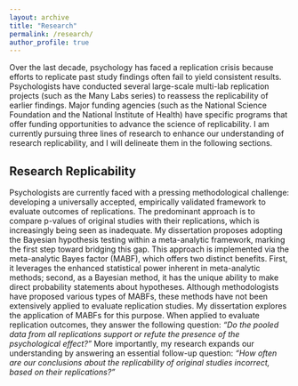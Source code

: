 ```yaml
---
layout: archive
title: "Research"
permalink: /research/
author_profile: true
---
```

Over the last decade, psychology has faced a replication crisis because efforts to replicate past study findings often fail to yield consistent results. Psychologists have conducted several large-scale multi-lab replication projects (such as the Many Labs series) to reassess the replicability of earlier findings. Major funding agencies (such as the National Science Foundation and the National Institute of Health) have specific programs that offer funding opportunities to advance the science of replicability. I am currently pursuing three lines of research to enhance our understanding of research replicability, and I will delineate them in the following sections.

## Research Replicability

Psychologists are currently faced with a pressing methodological challenge: developing a universally accepted, empirically validated framework to evaluate outcomes of replications. The predominant approach is to compare p-values of original studies with their replications, which is increasingly being seen as inadequate. My dissertation proposes adopting the Bayesian hypothesis testing within a meta-analytic framework, marking the first step toward bridging this gap. This approach is implemented via the meta-analytic Bayes factor (MABF), which offers two distinct benefits. First, it leverages the enhanced statistical power inherent in meta-analytic methods; second, as a Bayesian method, it has the unique ability to make direct probability statements about hypotheses. 
Although methodologists have proposed various types of MABFs, these methods have not been extensively applied to evaluate replication studies. My dissertation explores the application of MABFs for this purpose. When applied to evaluate replication outcomes, they answer the following question: _“Do the pooled data from all replications support or refute the presence of the psychological effect?”_ More importantly, my research expands our understanding by answering an essential follow-up question: _“How often are our conclusions about the replicability of original studies incorrect, based on their replications?”_
